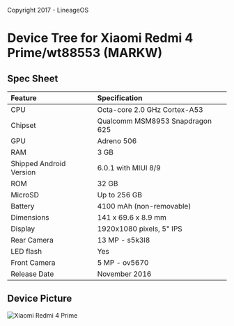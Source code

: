 Copyright 2017 - LineageOS

# Device Tree for Xiaomi Redmi 4 Prime/wt88553 (MARKW) 

## Spec Sheet

| Feature                 | Specification                     |
| :---------------------- | :-------------------------------- |
| CPU                     | Octa-core 2.0 GHz Cortex-A53      |
| Chipset                 | Qualcomm MSM8953 Snapdragon 625   |
| GPU                     | Adreno 506                        |
| RAM                     | 3 GB                              |
| Shipped Android Version | 6.0.1 with MIUI 8/9               |
| ROM                     | 32 GB                             |
| MicroSD                 | Up to 256 GB                      |
| Battery                 | 4100 mAh (non-removable)          |
| Dimensions              | 141 x 69.6 x 8.9 mm               |
| Display                 | 1920x1080 pixels, 5" IPS          |
| Rear Camera             | 13 MP - s5k3l8                    |
| LED flash               | Yes                               |
| Front Camera            | 5 MP - ov5670                     |
| Release Date            | November 2016                     |

## Device Picture

![Xiaomi Redmi 4 Prime](http://cdn2.gsmarena.com/vv/pics/cmdc/cmdc-redmi-4-prime-2.jpg "Xiaomi Redmi 4 Prime")

